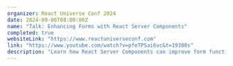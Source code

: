 ```yaml
---
organizer: React Universe Conf 2024
date: 2024-09-06T08:00:00Z
name: "Talk: Enhancing Forms with React Server Components"
completed: true
websiteLink: "https://www.reactuniverseconf.com"
link: "https://www.youtube.com/watch?v=pfeTPSai6vc&t=19380s"
description: "Learn how React Server Components can improve form functionality, with insights on benefits like faster load times and streamlined server-side processing. Discover practical strategies for integrating RSC into forms to enhance user experience and simplify front-end complexities."
---
```

